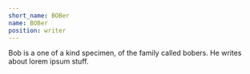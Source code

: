 ```yaml
---
short_name: BOBer
name: BOBer
position: writer
---
```

Bob is a one of a kind specimen, of the family called bobers. He writes about lorem ipsum stuff.